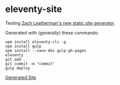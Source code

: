# eleventy-site

Testing [Zach Leatherman's new static site generator](https://github.com/zachleat/eleventy).

Generated with (generally) these commands:
```
npm install eleventy-cli -g
npm install gulp
npm install --save-dev gulp-gh-pages
eleventy
git add .
git commit -m "commit"
gulp deploy
```

[Generated Site](https://aakoch.github.io/eleventy-site/)